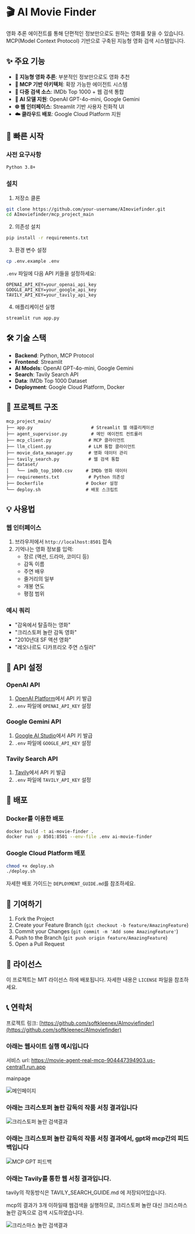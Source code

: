 # 🎬 AI Movie Finder

영화 추론 에이전트를 통해 단편적인 정보만으로도 원하는 영화를 찾을 수 있습니다. MCP(Model Context Protocol) 기반으로 구축된 지능형 영화 검색 시스템입니다.

## ✨ 주요 기능

- **🧠 지능형 영화 추론**: 부분적인 정보만으로도 영화 추천
- **🔗 MCP 기반 아키텍처**: 확장 가능한 에이전트 시스템
- **🎯 다중 검색 소스**: IMDb Top 1000 + 웹 검색 통합
- **🤖 AI 모델 지원**: OpenAI GPT-4o-mini, Google Gemini
- **🌐 웹 인터페이스**: Streamlit 기반 사용자 친화적 UI
- **☁️ 클라우드 배포**: Google Cloud Platform 지원

## 🚀 빠른 시작

### 사전 요구사항

```bash
Python 3.8+
```

### 설치

1. 저장소 클론
```bash
git clone https://github.com/your-username/AImoviefinder.git
cd AImoviefinder/mcp_project_main
```

2. 의존성 설치
```bash
pip install -r requirements.txt
```

3. 환경 변수 설정
```bash
cp .env.example .env
```

`.env` 파일에 다음 API 키들을 설정하세요:
```env
OPENAI_API_KEY=your_openai_api_key
GOOGLE_API_KEY=your_google_api_key
TAVILY_API_KEY=your_tavily_api_key
```

4. 애플리케이션 실행
```bash
streamlit run app.py
```

## 🛠️ 기술 스택

- **Backend**: Python, MCP Protocol
- **Frontend**: Streamlit
- **AI Models**: OpenAI GPT-4o-mini, Google Gemini
- **Search**: Tavily Search API
- **Data**: IMDb Top 1000 Dataset
- **Deployment**: Google Cloud Platform, Docker

## 📁 프로젝트 구조

```
mcp_project_main/
├── app.py                      # Streamlit 웹 애플리케이션
├── agent_supervisor.py         # 메인 에이전트 컨트롤러
├── mcp_client.py              # MCP 클라이언트
├── llm_client.py              # LLM 통합 클라이언트
├── movie_data_manager.py      # 영화 데이터 관리
├── tavily_search.py           # 웹 검색 통합
├── dataset/
│   └── imdb_top_1000.csv     # IMDb 영화 데이터
├── requirements.txt           # Python 의존성
├── Dockerfile                # Docker 설정
└── deploy.sh                 # 배포 스크립트
```

## 💡 사용법

### 웹 인터페이스
1. 브라우저에서 `http://localhost:8501` 접속
2. 기억나는 영화 정보를 입력:
   - 장르 (액션, 드라마, 코미디 등)
   - 감독 이름
   - 주연 배우
   - 줄거리의 일부
   - 개봉 연도
   - 평점 범위

### 예시 쿼리
- "감옥에서 탈출하는 영화"
- "크리스토퍼 놀란 감독 영화"
- "2010년대 SF 액션 영화"
- "레오나르도 디카프리오 주연 스릴러"

## 🔧 API 설정

### OpenAI API
1. [OpenAI Platform](https://platform.openai.com/)에서 API 키 발급
2. `.env` 파일에 `OPENAI_API_KEY` 설정

### Google Gemini API
1. [Google AI Studio](https://makersuite.google.com/)에서 API 키 발급
2. `.env` 파일에 `GOOGLE_API_KEY` 설정

### Tavily Search API
1. [Tavily](https://tavily.com/)에서 API 키 발급
2. `.env` 파일에 `TAVILY_API_KEY` 설정

## 🚢 배포

### Docker를 이용한 배포
```bash
docker build -t ai-movie-finder .
docker run -p 8501:8501 --env-file .env ai-movie-finder
```

### Google Cloud Platform 배포
```bash
chmod +x deploy.sh
./deploy.sh
```

자세한 배포 가이드는 `DEPLOYMENT_GUIDE.md`를 참조하세요.

## 🤝 기여하기

1. Fork the Project
2. Create your Feature Branch (`git checkout -b feature/AmazingFeature`)
3. Commit your Changes (`git commit -m 'Add some AmazingFeature'`)
4. Push to the Branch (`git push origin feature/AmazingFeature`)
5. Open a Pull Request

## 📄 라이선스

이 프로젝트는 MIT 라이선스 하에 배포됩니다. 자세한 내용은 `LICENSE` 파일을 참조하세요.

## 📞 연락처

프로젝트 링크: [https://github.com/softkleenex/AImoviefinder](https://github.com/softkleenec/AImoviefinder)


### 아래는 웹사이트 실행 예시입니다

서비스 url:
https://movie-agent-real-mcp-904447394903.us-central1.run.app

mainpage

![메인페이지](img/mainpage.png)

### 아래는 크리스토퍼 놀란 감독의 작품 서칭 결과입니다

![크리스토퍼 놀란 검색결과](img/Christmas_Nolan.png)

### 아래는 크리스토퍼 놀란 감독의 작품 서칭 결과에서, gpt와 mcp간의 피드백입니다

![MCP GPT 피드백](img/mcp_gpt_feedback.png)

### 아래는 Tavily를 통한 웹 서칭 결과입니다.

tavily의 작동방식은 TAVILY_SEARCH_GUIDE.md 에 저장되어있습니다.

mcp의 결과가 3개 이하일때 웹검색을 실행하므로, 
크리스토퍼 놀란 대신 크리스마스 놀란 감독으로 검색 시도하였습니다.

![크리스마스 놀란 검색결과](img/Christmas_Nolan.png)